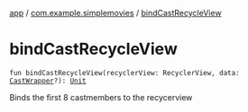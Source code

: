[app](../index.md) / [com.example.simplemovies](index.md) / [bindCastRecycleView](./bind-cast-recycle-view.md)

# bindCastRecycleView

`fun bindCastRecycleView(recyclerView: RecyclerView, data: `[`CastWrapper`](../com.example.simplemovies.domain/-cast-wrapper/index.md)`?): `[`Unit`](https://kotlinlang.org/api/latest/jvm/stdlib/kotlin/-unit/index.html)

Binds the first 8 castmembers to the recycerview

